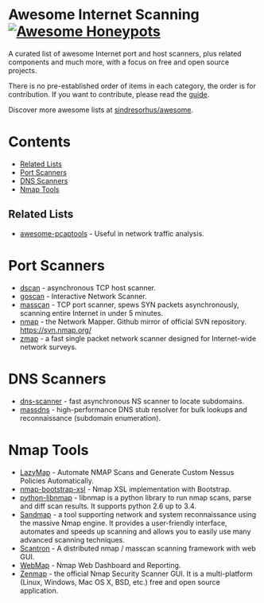 # Awesome Internet Scanning [![Awesome Honeypots](https://cdn.rawgit.com/sindresorhus/awesome/d7305f38d29fed78fa85652e3a63e154dd8e8829/media/badge.svg)](https://github.com/sindresorhus/awesome)

A curated list of awesome Internet port and host scanners, plus related components and much more, with a focus on free and open source projects.

There is no pre-established order of items in each category, the order is for contribution. If you want to contribute, please read the [guide](CONTRIBUTING.md).

Discover more awesome lists at [sindresorhus/awesome](https://github.com/sindresorhus/awesome).

# Contents

- [Related Lists](#related-lists)
- [Port Scanners](#port-scanners)
- [DNS Scanners](#dns-scanners)
- [Nmap Tools](#nmap-tools)

## Related Lists

- [awesome-pcaptools](https://github.com/caesar0301/awesome-pcaptools) - Useful in network traffic analysis.

# Port Scanners 

- [dscan](https://github.com/dugsong/dscan) - asynchronous TCP host scanner.
- [goscan](https://github.com/marco-lancini/goscan) - Interactive Network Scanner.
- [masscan](https://github.com/robertdavidgraham/masscan) - TCP port scanner, spews SYN packets asynchronously, scanning entire Internet in under 5 minutes.
- [nmap](https://github.com/nmap/nmap) - the Network Mapper. Github mirror of official SVN repository. https://svn.nmap.org/
- [zmap](https://github.com/zmap/zmap) - a fast single packet network scanner designed for Internet-wide network surveys. 

# DNS Scanners 

- [dns-scanner](https://github.com/avin/dns-scanner) - fast asynchronous NS scanner to locate subdomains.
- [massdns](https://github.com/blechschmidt/massdns) - high-performance DNS stub resolver for bulk lookups and reconnaissance (subdomain enumeration).

# Nmap Tools

- [LazyMap](https://github.com/commonexploits/port-scan-automation) - Automate NMAP Scans and Generate Custom Nessus Policies Automatically.
- [nmap-bootstrap-xsl](https://github.com/honze-net/nmap-bootstrap-xsl) - Nmap XSL implementation with Bootstrap.
- [python-libnmap](https://github.com/savon-noir/python-libnmap) - libnmap is a python library to run nmap scans, parse and diff scan results. It supports python 2.6 up to 3.4. 
- [Sandmap](https://github.com/trimstray/sandmap) - a tool supporting network and system reconnaissance using the massive Nmap engine. It provides a user-friendly interface, automates and speeds up scanning and allows you to easily use many advanced scanning techniques.
- [Scantron](https://github.com/rackerlabs/scantron) - A distributed nmap / masscan scanning framework with web GUI.
- [WebMap](https://github.com/Rev3rseSecurity/WebMap) - Nmap Web Dashboard and Reporting.
- [Zenmap](https://nmap.org/zenmap/) - the official Nmap Security Scanner GUI. It is a multi-platform (Linux, Windows, Mac OS X, BSD, etc.) free and open source application.
